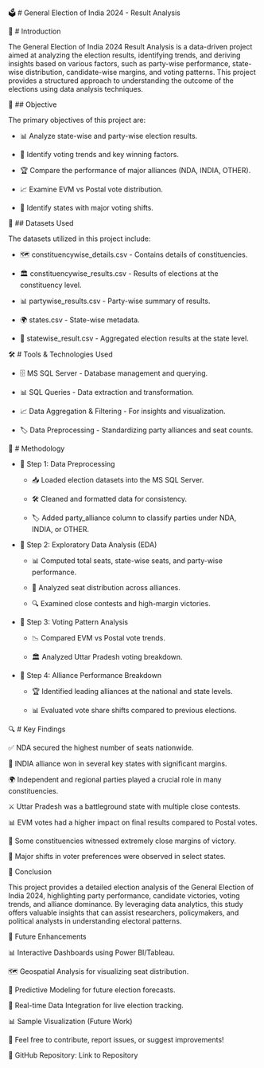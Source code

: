 🗳️ # General Election of India 2024 - Result Analysis

📖 # Introduction

The General Election of India 2024 Result Analysis is a data-driven project aimed at analyzing the election results, identifying trends, and deriving insights based on various factors, such as party-wise performance, state-wise distribution, candidate-wise margins, and voting patterns. This project provides a structured approach to understanding the outcome of the elections using data analysis techniques.

🎯 ## Objective

The primary objectives of this project are:

 - 📊 Analyze state-wise and party-wise election results.

 - 🔎 Identify voting trends and key winning factors.

 - 🏆 Compare the performance of major alliances (NDA, INDIA, OTHER).

 - 📈 Examine EVM vs Postal vote distribution.

 - 📍 Identify states with major voting shifts.

📂 ## Datasets Used

The datasets utilized in this project include:

 - 🗺️ constituencywise_details.csv - Contains details of constituencies.

 - 🏛️ constituencywise_results.csv - Results of elections at the constituency level.

 - 📊 partywise_results.csv - Party-wise summary of results.

 - 🌍 states.csv - State-wise metadata.

 - 📌 statewise_result.csv - Aggregated election results at the state level.

🛠️ # Tools & Technologies Used

 - 🗄️ MS SQL Server - Database management and querying.

 - 📊 SQL Queries - Data extraction and transformation.

 - 📈 Data Aggregation & Filtering - For insights and visualization.

 - 🏷️ Data Preprocessing - Standardizing party alliances and seat counts.

🔬 # Methodology

 - 📌 Step 1: Data Preprocessing

   - 📥 Loaded election datasets into the MS SQL Server.

   - 🛠️ Cleaned and formatted data for consistency.

   - 🏷️ Added party_alliance column to classify parties under NDA, INDIA, or OTHER.

- 📌 Step 2: Exploratory Data Analysis (EDA)

   - 📊 Computed total seats, state-wise seats, and party-wise performance.

   - 🎯 Analyzed seat distribution across alliances.

   - 🔍 Examined close contests and high-margin victories.

- 📌 Step 3: Voting Pattern Analysis

   - 📉 Compared EVM vs Postal vote trends.

   - 🏛️ Analyzed Uttar Pradesh voting breakdown.

- 📌 Step 4: Alliance Performance Breakdown

   - 🏆 Identified leading alliances at the national and state levels.

   - 📊 Evaluated vote share shifts compared to previous elections.

🔍 # Key Findings

✅ NDA secured the highest number of seats nationwide.

🎯 INDIA alliance won in several key states with significant margins.

🌍 Independent and regional parties played a crucial role in many constituencies.

⚔️ Uttar Pradesh was a battleground state with multiple close contests.

📊 EVM votes had a higher impact on final results compared to Postal votes.

🏁 Some constituencies witnessed extremely close margins of victory.

🔄 Major shifts in voter preferences were observed in select states.

📜 Conclusion

This project provides a detailed election analysis of the General Election of India 2024, highlighting party performance, candidate victories, voting trends, and alliance dominance. By leveraging data analytics, this study offers valuable insights that can assist researchers, policymakers, and political analysts in understanding electoral patterns.

🚀 Future Enhancements

📊 Interactive Dashboards using Power BI/Tableau.

🗺️ Geospatial Analysis for visualizing seat distribution.

🔎 Predictive Modeling for future election forecasts.

📡 Real-time Data Integration for live election tracking.

📊 Sample Visualization (Future Work)

🚀 Feel free to contribute, report issues, or suggest improvements!

🔗 GitHub Repository: Link to Repository

